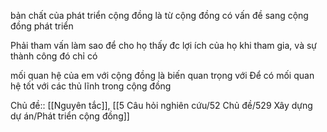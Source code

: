 bản chất của phát triển cộng đồng là từ cộng đồng có vấn đề sang cộng đồng phát triển

Phải tham vấn làm sao để cho họ thấy đc lợi ích của họ khi tham gia, và sự thành công đó chỉ có 

mối quan hệ của em với cộng đồng là biến quan trọng với 
Để có mối quan hệ tốt với các thủ lĩnh trong cộng đồng 

Chủ đề:: [[Nguyên tắc]], [[5 Câu hỏi nghiên cứu/52 Chủ đề/529 Xây dựng dự án/Phát triển cộng đồng]]